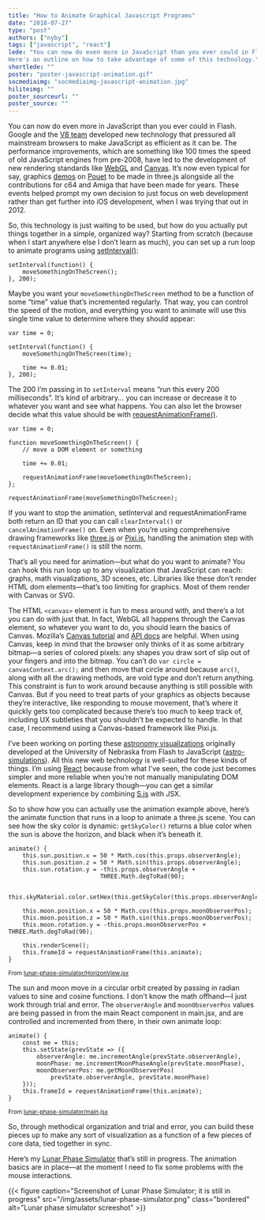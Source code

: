 ```yaml
---
title: "How to Animate Graphical Javascript Programs"
date: "2018-07-27"
type: "post"
authors: ["nyby"]
tags: ["javascript", "react"]
lede: "You can now do even more in JavaScript than you ever could in Flash.
Here's an outline on how to take advantage of some of this technology."
shortlede: ""
poster: "poster-javascript-animation.gif"
socmediaimg: "socmediaimg-javascript-animation.jpg"
hiliteimg: ""
poster_sourceurl: ""
poster_source: ""
---
```


You can now do even more in JavaScript than you ever could in
Flash. Google and the [V8 team](https://en.wikipedia.org/wiki/Chrome_V8)
developed new technology that pressured all mainstream browsers to make JavaScript
as efficient as it can be. The performance improvements, which are something like
100 times the speed of old JavaScript engines from pre-2008, have led to
the development of new rendering standards like
[WebGL](https://www.khronos.org/webgl/) and [Canvas](https://www.w3.org/TR/2dcontext/).
It’s now even typical for say, graphics [demos](https://en.wikipedia.org/wiki/Demoscene)
on [Pouet](http://www.pouet.net/) to be made in three.js alongside all the
contributions for c64 and Amiga that have been made for years. These events
helped prompt my own decision to just focus on web development rather than
get further into iOS development, when I was trying that out in 2012.

So, this technology is just waiting to be used, but how do you
actually put things together in a simple, organized way? Starting from
scratch (because when I start anywhere else I don’t learn as much),
you can set up a run loop to animate programs using
[setInterval()](https://developer.mozilla.org/en-US/docs/Web/API/WindowOrWorkerGlobalScope/setInterval):

```
setInterval(function() {
    moveSomethingOnTheScreen();
}, 200);
```

Maybe you want your `moveSomethingOnTheScreen` method to be a function of some
“time” value that’s incremented regularly. That way, you can control
the speed of the motion, and everything you want to animate will use
this single time value to determine where they should appear:

```
var time = 0;

setInterval(function() {
    moveSomethingOnTheScreen(time);

    time += 0.01;
}, 200);
```

The 200 I’m passing in to `setInterval` means “run this every 200
milliseconds”. It’s kind of arbitrary... you can increase or decrease
it to whatever you want and see what happens. You can also let the
browser decide what this value should be with
[requestAnimationFrame()](https://developer.mozilla.org/en-US/docs/Web/API/window/requestAnimationFrame).

```
var time = 0;

function moveSomethingOnTheScreen() {
    // move a DOM element or something

    time += 0.01;

    requestAnimationFrame(moveSomethingOnTheScreen);
};

requestAnimationFrame(moveSomethingOnTheScreen);
```

If you want to stop the animation, setInterval and
requestAnimationFrame both return an ID that you can call
`clearInterval()` or `cancelAnimationFrame()` on. Even when you’re using
comprehensive drawing frameworks like [three.js](https://threejs.org/) or
[Pixi.js](http://www.pixijs.com/), handling
the animation step with `requestAnimationFrame()` is still the norm.

That’s all you need for animation—but what do you want to animate?
You can hook this run loop up to any visualization that JavaScript can
reach: graphs, math visualizations, 3D scenes, etc. Libraries like
these don’t render HTML dom elements—that’s too limiting for
graphics. Most of them render with Canvas or SVG.

The HTML `<canvas>` element is fun to mess around with, and there’s a
lot you can do with just that. In fact, WebGL all happens through the
Canvas element, so whatever you want to do, you should learn the
basics of Canvas. Mozilla’s [Canvas tutorial](https://developer.mozilla.org/en-US/docs/Web/API/Canvas_API/Tutorial) and [API docs](https://developer.mozilla.org/en-US/docs/Web/API/Canvas_API) are
helpful. When using Canvas, keep in mind that the browser only thinks
of it as some arbitrary bitmap—a series of colored pixels: any
shapes you draw sort of slip out of your fingers and into the
bitmap. You can’t do `var circle = canvasContext.arc();` and then move
that circle around because `arc()`, along with all the drawing methods,
are void type and don’t return anything. This constraint is fun to
work around because anything is still possible with Canvas. But if you
need to treat parts of your graphics as objects because they’re
interactive, like responding to mouse movement, that’s where it
quickly gets too complicated because there’s too much to keep track
of, including UX subtleties that you shouldn’t be expected to
handle. In that case, I recommend using a Canvas-based framework like
Pixi.js.

I’ve been working on porting these [astronomy visualizations](http://astro.unl.edu/animationsLinks.html)
originally developed at the University of Nebraska from Flash
to JavaScript ([astro-simulations](https://github.com/ccnmtl/astro-simulations)).
All this new web technology is
well-suited for these kinds of things. I’m using [React](https://reactjs.org/)
because from what I’ve seen, the code just becomes simpler and more reliable when
you’re not manually manipulating DOM elements. React is a large
library though—you can get a similar development experience by
combining [S.js](https://github.com/adamhaile/S) with JSX.

So to show how you can actually use the animation example above,
here’s the animate function that runs in a loop to animate a three.js
scene. You can see how the sky color is dynamic: `getSkyColor()`
returns a blue color when the sun is above the horizon, and black when
it’s beneath it.

```
animate() {
    this.sun.position.x = 50 * Math.cos(this.props.observerAngle);
    this.sun.position.z = 50 * Math.sin(this.props.observerAngle);
    this.sun.rotation.y = -this.props.observerAngle +
                          THREE.Math.degToRad(90);

    this.skyMaterial.color.setHex(this.getSkyColor(this.props.observerAngle));

    this.moon.position.x = 50 * Math.cos(this.props.moonObserverPos);
    this.moon.position.z = 50 * Math.sin(this.props.moonObserverPos);
    this.moon.rotation.y = -this.props.moonObserverPos + THREE.Math.degToRad(90);

    this.renderScene();
    this.frameId = requestAnimationFrame(this.animate);
}
```
<small>From [lunar-phase-simulator/HorizonView.jsx](https://github.com/ccnmtl/astro-simulations/blob/master/lunar-phase-simulator/src/HorizonView.jsx)</small>

The sun and moon move in a circular orbit created by passing in radian
values to sine and cosine functions. I don’t know the math offhand—I
just work through trial and error. The `observerAngle` and
`moonObserverPos` values are being passed in from the main React
component in main.jsx, and are controlled and incremented from there,
in their own animate loop:

```
animate() {
    const me = this;
    this.setState(prevState => ({
        observerAngle: me.incrementAngle(prevState.observerAngle),
        moonPhase: me.incrementMoonPhaseAngle(prevState.moonPhase),
        moonObserverPos: me.getMoonObserverPos(
            prevState.observerAngle, prevState.moonPhase)
    }));
    this.frameId = requestAnimationFrame(this.animate);
}
```
<small>From [lunar-phase-simulator/main.jsx](https://github.com/ccnmtl/astro-simulations/blob/master/lunar-phase-simulator/src/main.jsx)</small>

So, through methodical organization and trial and error, you can build
these pieces up to make any sort of visualization as a function of a few
pieces of core data, tied together in sync.

Here’s my
[Lunar Phase Simulator](https://ccnmtl.github.io/astro-simulations/lunar-phase-simulator/)
that’s still in progress. The animation basics are in place—at the moment I
need to fix some problems with the mouse
interactions.

{{< figure
    caption="Screenshot of Lunar Phase Simulator; it is still in progress"
    src="/img/assets/lunar-phase-simulator.png"
    class="bordered"
    alt="Lunar phase simulator screeshot" >}}

